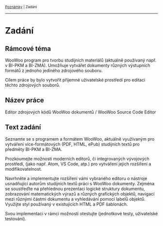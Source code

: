 <sub>[Poznámky](../README.md)
| Zadání
<sub>

---

# Zadání

## Rámcové téma

WooWoo program pro tvorbu studijních materiálů (aktuálně používaný např.
v BI-PKM a BI-ZMA). Umožňuje vytvářet dokumenty různých výstupních formátů
z jednoho jediného zdrojového souboru.

Cílem práce by bylo vytvořit příjemné uživatelské prostředí pro editaci těchto
zdrojových souborů.

## Název práce

Editor zdrojových kódů WooWoo dokumentů / WooWoo Source Code Editor

## Text zadání

Seznamte se s programem a formátem WooWoo, aktuálně využívaným pro vytváření
více-formátových (PDF, HTML, ePub) studijních textů pro předměty BI-PKM a
BI-ZMA.

Prozkoumejte možnosti moderních editorů, či integrovaných vývojových prostředí,
(jako např. Atom, VS Code, atp.) pro vytváření jejich rozšíření a
modifikovatelnost.

Navrhněte a implementujte rozšíření vámi vybraného editoru o nástroje
usnadňující autorům studijních textů práci s WooWoo dokumenty. Zejména se
soustřeďte na přehlednou prezentaci logické struktury dokumentu, zobrazování
matematických výrazů a různých grafických objektů, navigaci mezi různými částmi
dokumentu a vyhledávání pomocí labelů objektů. Využijte styl používaný v
existujících HTML a PDF šablonách.

Svou implementaci v rámci možností otestujte (jednotkové testy, uživatelské
testování).
